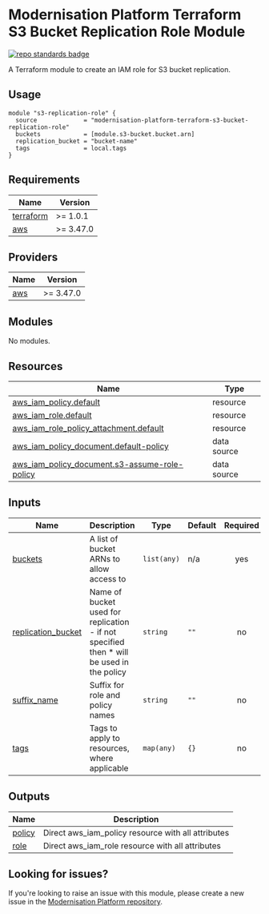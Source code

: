 # Modernisation Platform Terraform S3 Bucket Replication Role Module

[![repo standards badge](https://img.shields.io/badge/dynamic/json?color=blue&style=for-the-badge&logo=github&label=MoJ%20Compliant&query=%24.result&url=https%3A%2F%2Foperations-engineering-reports.cloud-platform.service.justice.gov.uk%2Fapi%2Fv1%2Fcompliant_public_repositories%2Fmodernisation-platform-terraform-s3-bucket-replication-role)](https://operations-engineering-reports.cloud-platform.service.justice.gov.uk/public-github-repositories.html#modernisation-platform-terraform-s3-bucket-replication-role "Link to report")

A Terraform module to create an IAM role for S3 bucket replication.

## Usage

```
module "s3-replication-role" {
  source             = "modernisation-platform-terraform-s3-bucket-replication-role"
  buckets            = [module.s3-bucket.bucket.arn]
  replication_bucket = "bucket-name"
  tags               = local.tags
}
```

<!-- BEGIN_TF_DOCS -->
## Requirements

| Name | Version |
|------|---------|
| <a name="requirement_terraform"></a> [terraform](#requirement\_terraform) | >= 1.0.1 |
| <a name="requirement_aws"></a> [aws](#requirement\_aws) | >= 3.47.0 |

## Providers

| Name | Version |
|------|---------|
| <a name="provider_aws"></a> [aws](#provider\_aws) | >= 3.47.0 |

## Modules

No modules.

## Resources

| Name | Type |
|------|------|
| [aws_iam_policy.default](https://registry.terraform.io/providers/hashicorp/aws/latest/docs/resources/iam_policy) | resource |
| [aws_iam_role.default](https://registry.terraform.io/providers/hashicorp/aws/latest/docs/resources/iam_role) | resource |
| [aws_iam_role_policy_attachment.default](https://registry.terraform.io/providers/hashicorp/aws/latest/docs/resources/iam_role_policy_attachment) | resource |
| [aws_iam_policy_document.default-policy](https://registry.terraform.io/providers/hashicorp/aws/latest/docs/data-sources/iam_policy_document) | data source |
| [aws_iam_policy_document.s3-assume-role-policy](https://registry.terraform.io/providers/hashicorp/aws/latest/docs/data-sources/iam_policy_document) | data source |

## Inputs

| Name | Description | Type | Default | Required |
|------|-------------|------|---------|:--------:|
| <a name="input_buckets"></a> [buckets](#input\_buckets) | A list of bucket ARNs to allow access to | `list(any)` | n/a | yes |
| <a name="input_replication_bucket"></a> [replication\_bucket](#input\_replication\_bucket) | Name of bucket used for replication - if not specified then * will be used in the policy | `string` | `""` | no |
| <a name="input_suffix_name"></a> [suffix\_name](#input\_suffix\_name) | Suffix for role and policy names | `string` | `""` | no |
| <a name="input_tags"></a> [tags](#input\_tags) | Tags to apply to resources, where applicable | `map(any)` | `{}` | no |

## Outputs

| Name | Description |
|------|-------------|
| <a name="output_policy"></a> [policy](#output\_policy) | Direct aws\_iam\_policy resource with all attributes |
| <a name="output_role"></a> [role](#output\_role) | Direct aws\_iam\_role resource with all attributes |
<!-- END_TF_DOCS -->

## Looking for issues?
If you're looking to raise an issue with this module, please create a new issue in the [Modernisation Platform repository](https://github.com/ministryofjustice/modernisation-platform/issues).
